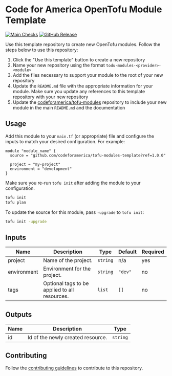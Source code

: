 # Code for America OpenTofu Module Template

[![Main Checks][badge-checks]][code-checks] [![GitHub Release][badge-release]][latest-release]

Use this template repository to create new OpenTofu modules. Follow the steps
below to use this repository:

1. Click the "Use this template" button to create a new repository
1. Name your new repository using the format `todu-modules-<provider>-<module>`
1. Add the files necessary to support your module to the root of your new
   repository
1. Update the `README.md` file with the appropriate information for your module.
   Make sure you update any references to this template repository with your new
   repository
1. Update the [codeforamerica/tofu-modules][tofu-modules] repository to include
   your new module in the main `README.md` and the documentation

## Usage

Add this module to your `main.tf` (or appropriate) file and configure the inputs
to match your desired configuration. For example:

[//]: # (TODO: Update to match your module's name and inputs)

```hcl
module "module_name" {
  source = "github.com/codeforamerica/tofu-modules-template?ref=1.0.0"

  project = "my-project"
  environment = "development"
}
```

Make sure you re-run `tofu init` after adding the module to your configuration.

```bash
tofu init
tofu plan
```

To update the source for this module, pass `-upgrade` to `tofu init`:

```bash
tofu init -upgrade
```

## Inputs

[//]: # (TODO: Replace the following with your own inputs)

| Name        | Description                                   | Type     | Default | Required |
|-------------|-----------------------------------------------|----------|---------|----------|
| project     | Name of the project.                          | `string` | n/a     | yes      |
| environment | Environment for the project.                  | `string` | `"dev"` | no       |
| tags        | Optional tags to be applied to all resources. | `list`   | `[]`    | no       |

## Outputs

[//]: # (TODO: Replace the following with your own outputs)

| Name     | Description                       | Type     |
|----------|-----------------------------------|----------|
| id       | Id of the newly created resource. | `string` |


## Contributing

Follow the [contributing guidelines][contributing] to contribute to this
repository.

[badge-checks]: https://github.com/codeforamerica/tofu-modules-template/actions/workflows/main.yaml/badge.svg
[badge-release]: https://img.shields.io/github/v/release/codeforamerica/tofu-modules-template?logo=github&label=Latest%20Release
[code-checks]: https://github.com/codeforamerica/tofu-modules-template/actions/workflows/main.yaml
[contributing]: CONTRIBUTING.md
[latest-release]: https://github.com/codeforamerica/tofu-modules-template/releases/latest
[tofu-modules]: https://github.com/codeforamerica/tofu-modules
